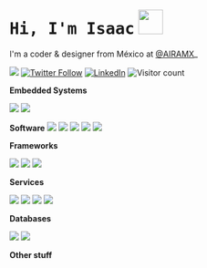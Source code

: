# <samp> Hi, I'm Isaac</samp> <img src="https://user-images.githubusercontent.com/1270156/94347868-40c8c480-0038-11eb-9a7c-9d3dfb608e33.gif" height="43px">

I'm a coder & designer from México at [@AIRAMX](https://github.com/AIRAMX)_ 

<a href="http://isaacsuaste.com"><img src="https://img.shields.io/badge/%E2%9A%A1%20isaacsuaste.com-F2F2F2.svg?&style=flat" /></a> <a href="https://twitter.com/isuastem"><img alt="Twitter Follow" src="https://img.shields.io/twitter/follow/isuastem?style=social"></a> <a href="https://linkedin.com/in/isuastem"><img alt="LinkedIn" src="https://img.shields.io/badge/isuastem-%230077B5.svg?&style=flat&logo=linkedin&logoColor=white"></a> <img alt="Visitor count" src="https://visitor-badge.laobi.icu/badge?page_id=isuastem">


 **Embedded Systems** 

<img src="https://img.shields.io/badge/assembly%20-%2300b964.svg?&style=flat&logo=AssemblyScript&logoColor=white"/> <img src="https://img.shields.io/badge/Compiler%20-%23121011.svg?&style=flat&logo=C&logoColor=white"/> 



 **Software** <img src="https://img.shields.io/badge/html5%20-%23E34F26.svg?&style=flat&logo=html5&logoColor=white"/> <img src="https://img.shields.io/badge/css3%20-%231572B6.svg?&style=flat&logo=css3&logoColor=white"/> <img src="https://img.shields.io/badge/node.js%20-%2343853D.svg?&style=flat&logo=node.js&logoColor=white"/> <img src="https://img.shields.io/badge/javascript%20-%23323330.svg?&style=flat&logo=javascript&logoColor=%23F7DF1E"/> <img src="https://img.shields.io/badge/shell_script%20-%23121011.svg?&style=flat&logo=gnu-bash&logoColor=white"/> 

**Frameworks**

<img src="https://img.shields.io/badge/Vue.js%20-%234fc08d.svg?&style=flat&logo=Vue.js&logoColor=white"/> <img src="https://img.shields.io/badge/SASS%20-hotpink.svg?&style=flat&logo=SASS&logoColor=white"/> <img src="https://img.shields.io/badge/webpack%20-%238DD6F9.svg?&style=flat&logo=webpack&logoColor=black" />

**Services**

<img src="https://img.shields.io/badge/aws%20-%23FF9900.svg?&style=flat&logo=amazon-aws&logoColor=white"/> <img src="https://img.shields.io/badge/Google%20Cloud%20-%234285F4.svg?&style=flat&logo=google-cloud&logoColor=white"/> <img src="https://img.shields.io/badge/heroku%20-%23430098.svg?&style=flat&logo=heroku&logoColor=white"/>  <img src="https://img.shields.io/badge/vercel%20-%23000000.svg?&style=flat&logo=vercel&logoColor=white"/>

**Databases**

<img src="https://img.shields.io/badge/mysql-%2300f.svg?&style=flat&logo=mysql&logoColor=white"/>  <img src ="https://img.shields.io/badge/mongodb-%234ea94b.svg?&style=flat&logo=mongodb&logoColor=white"/> 

**Other stuff**

